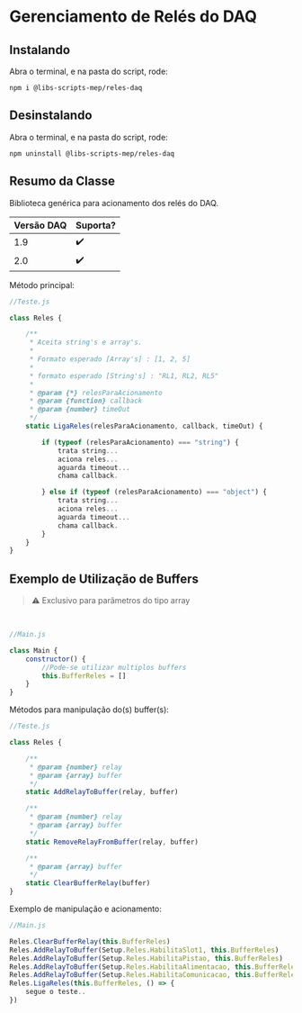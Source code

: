 # Gerenciamento de Relés do DAQ
## Instalando

Abra o terminal, e na pasta do script, rode:

```
npm i @libs-scripts-mep/reles-daq
```

## Desinstalando

Abra o terminal, e na pasta do script, rode:

```
npm uninstall @libs-scripts-mep/reles-daq
```

## Resumo da Classe

Biblioteca genérica para acionamento dos relés do DAQ.


| Versão DAQ | Suporta? |
| ---------- | -------- |
| 1.9        | ✔️        |
| 2.0        | ✔️        |

Método principal:

``` js
//Teste.js

class Reles {

    /**
     * Aceita string's e array's.
     * 
     * Formato esperado [Array's] : [1, 2, 5] 
     * 
     * formato esperado [String's] : "RL1, RL2, RL5"
     * 
     * @param {*} relesParaAcionamento 
     * @param {function} callback
     * @param {number} timeOut
     */
    static LigaReles(relesParaAcionamento, callback, timeOut) {

        if (typeof (relesParaAcionamento) === "string") {
            trata string...
            aciona reles...
            aguarda timeout...
            chama callback.

        } else if (typeof (relesParaAcionamento) === "object") {
            trata string...
            aciona reles...
            aguarda timeout...
            chama callback.
        }
    }
}
```

## Exemplo de Utilização de Buffers

>⚠️ Exclusivo para parâmetros do tipo array

<br>

``` js
//Main.js

class Main {
    constructor() {
        //Pode-se utilizar multiplos buffers
        this.BufferReles = []
    }
}    
```

Métodos para manipulação do(s) buffer(s):

``` js
//Teste.js

class Reles {

    /**
     * @param {number} relay 
     * @param {array} buffer 
     */
    static AddRelayToBuffer(relay, buffer)

    /**
     * @param {number} relay 
     * @param {array} buffer 
     */
    static RemoveRelayFromBuffer(relay, buffer)

    /**
     * @param {array} buffer 
     */
    static ClearBufferRelay(buffer)
}
```

Exemplo de manipulação e acionamento:

``` js
//Main.js

Reles.ClearBufferRelay(this.BufferReles)
Reles.AddRelayToBuffer(Setup.Reles.HabilitaSlot1, this.BufferReles)
Reles.AddRelayToBuffer(Setup.Reles.HabilitaPistao, this.BufferReles)
Reles.AddRelayToBuffer(Setup.Reles.HabilitaAlimentacao, this.BufferReles)
Reles.AddRelayToBuffer(Setup.Reles.HabilitaComunicacao, this.BufferReles)
Reles.LigaReles(this.BufferReles, () => {
    segue o teste..
})
  
```
